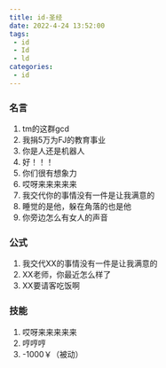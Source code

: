 ```yaml
---
title: id-圣经
date: 2022-4-24 13:52:00
tags:
 - id
 - Id
 - ld
categories:
 - id
---
```


<!-- more -->

### 名言
1. tm的这群gcd
2. 我捐5万为FJ的教育事业
3. 你是人还是机器人
4. 好！！！
5. 你们很有想象力
6. 哎呀来来来来来
7. 我交代你的事情没有一件是让我满意的
8. 睡觉的是他，躲在角落的也是他
9. 你旁边怎么有女人的声音

### 公式
1. 我交代XX的事情没有一件是让我满意的
2. XX老师，你最近怎么样了
3. XX要请客吃饭啊

### 技能
1. 哎呀来来来来来
2. 哼哼哼
3. -1000￥（被动）
